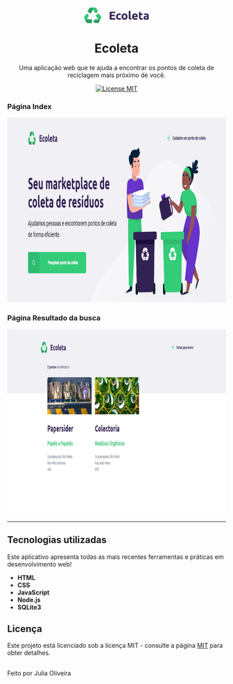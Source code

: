 <h1 align="center">
<br>
  <img src="/public/assets/logo.svg" alt="Ecoleta" width="150">
<br>
<br>
Ecoleta
</h1>

<p align="center">Uma aplicação web que te ajuda a encontrar os pontos de coleta de reciclagem mais próximo de você.</p>

<p align="center">
  <a href="https://opensource.org/licenses/MIT">
    <img src="https://img.shields.io/badge/License-MIT-blue.svg" alt="License MIT">
  </a>
</p>

[//]: # (Add your gifs/images here:)
<div>
  <h3>Página Index</h3>
  <img src="/public/assets/index.PNG" alt="index" height="425">
  <h3>Página Resultado da busca</h3>
  <img src="/public/assets/search2.PNG" alt="search2" height="425">
</div>

<hr />

## Tecnologias utilizadas
[//]: # (Add the features of your project here:)
Este aplicativo apresenta todas as mais recentes ferramentas e práticas em desenvolvimento web!

- **HTML**
- **CSS**
- **JavaScript**
- **Node.js**
- **SQLite3**

## Licença

Este projeto está licenciado sob a licença MIT - consulte a página [MIT](https://opensource.org/licenses/MIT) para obter detalhes.

##
Feito por Julia Oliveira

